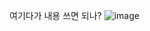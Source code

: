 여기다가 내용 쓰면 되나?
![image](https://github.com/user-attachments/assets/12fd1aad-36ef-44ab-a803-e6d6939feade)
